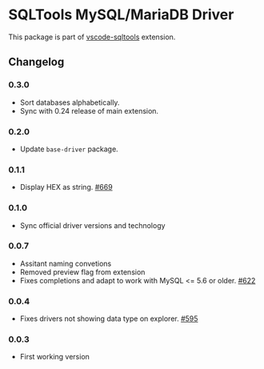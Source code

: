 # SQLTools MySQL/MariaDB Driver

This package is part of [vscode-sqltools](https://vscode-sqltools.mteixeira.dev/?umd_source=repository&utm_medium=readme&utm_campaign=mysql) extension.

## Changelog

### 0.3.0

- Sort databases alphabetically.
- Sync with 0.24 release of main extension.

### 0.2.0

- Update `base-driver` package.

### 0.1.1

- Display HEX as string. [#669](https://github.com/mtxr/vscode-sqltools/issues/669)

### 0.1.0

- Sync official driver versions and technology

### 0.0.7

- Assitant naming convetions
- Removed preview flag from extension
- Fixes completions and adapt to work with MySQL <= 5.6 or older. [#622](https://github.com/mtxr/vscode-sqltools/issues/622)

### 0.0.4

- Fixes drivers not showing data type on explorer. [#595](https://github.com/mtxr/vscode-sqltools/issues/595)

### 0.0.3
- First working version

